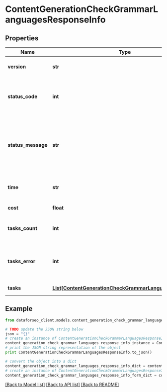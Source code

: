 # ContentGenerationCheckGrammarLanguagesResponseInfo


## Properties

Name | Type | Description | Notes
------------ | ------------- | ------------- | -------------
**version** | **str** | the current version of the API | [optional] 
**status_code** | **int** | general status code you can find the full list of the response codes here | [optional] 
**status_message** | **str** | general informational message you can find the full list of general informational messages here | [optional] 
**time** | **str** | total execution time, seconds | [optional] 
**cost** | **float** | total tasks cost, USD | [optional] 
**tasks_count** | **int** | the number of tasks in the tasks array | [optional] 
**tasks_error** | **int** | the number of tasks in the tasks array returned with an error | [optional] 
**tasks** | [**List[ContentGenerationCheckGrammarLanguagesTaskInfo]**](ContentGenerationCheckGrammarLanguagesTaskInfo.md) | array of tasks | [optional] 

## Example

```python
from dataforseo_client.models.content_generation_check_grammar_languages_response_info import ContentGenerationCheckGrammarLanguagesResponseInfo

# TODO update the JSON string below
json = "{}"
# create an instance of ContentGenerationCheckGrammarLanguagesResponseInfo from a JSON string
content_generation_check_grammar_languages_response_info_instance = ContentGenerationCheckGrammarLanguagesResponseInfo.from_json(json)
# print the JSON string representation of the object
print ContentGenerationCheckGrammarLanguagesResponseInfo.to_json()

# convert the object into a dict
content_generation_check_grammar_languages_response_info_dict = content_generation_check_grammar_languages_response_info_instance.to_dict()
# create an instance of ContentGenerationCheckGrammarLanguagesResponseInfo from a dict
content_generation_check_grammar_languages_response_info_form_dict = content_generation_check_grammar_languages_response_info.from_dict(content_generation_check_grammar_languages_response_info_dict)
```
[[Back to Model list]](../README.md#documentation-for-models) [[Back to API list]](../README.md#documentation-for-api-endpoints) [[Back to README]](../README.md)



